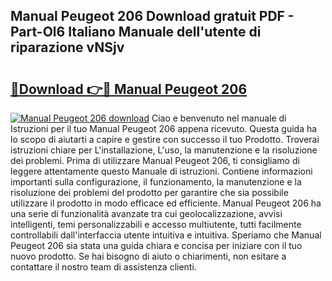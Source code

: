 ## Manual Peugeot 206 Download gratuit PDF - Part-Ol6 Italiano Manuale dell'utente di riparazione vNSjv

# <h2><a href="http://dfcmjl.blite.top/?on=Manual+Peugeot+206">🔗Download 👉🔴 Manual Peugeot 206</a></h2>

[![Manual Peugeot 206 download](https://i.imgur.com/lujVjoI.png)](http://dfcmjl.blite.top/?on=Manual+Peugeot+206)
Ciao e benvenuto nel manuale di Istruzioni per il tuo Manual Peugeot 206 appena ricevuto. Questa guida ha lo scopo di aiutarti a capire e gestire con successo il tuo Prodotto. Troverai istruzioni chiare per L'installazione, L'uso, la manutenzione e la risoluzione dei problemi. Prima di utilizzare Manual Peugeot 206, ti consigliamo di leggere attentamente questo Manuale di istruzioni. Contiene informazioni importanti sulla configurazione, il funzionamento, la manutenzione e la risoluzione dei problemi del prodotto per garantire che sia possibile utilizzare il prodotto in modo efficace ed efficiente. Manual Peugeot 206 ha una serie di funzionalità avanzate tra cui geolocalizzazione, avvisi intelligenti, temi personalizzabili e accesso multiutente, tutti facilmente controllabili dall'interfaccia utente intuitiva e intuitiva. Speriamo che Manual Peugeot 206 sia stata una guida chiara e concisa per iniziare con il tuo nuovo prodotto. Se hai bisogno di aiuto o chiarimenti, non esitare a contattare il nostro team di assistenza clienti.
